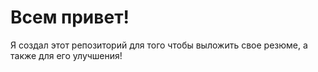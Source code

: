 # Всем привет!

Я создал этот репозиторий для того чтобы выложить свое резюме, а также для его улучшения!
